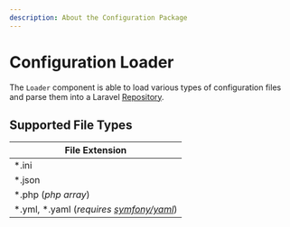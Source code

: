 ```yaml
---
description: About the Configuration Package
---
```

# Configuration Loader

The `Loader` component is able to load various types of configuration files and parse them into a Laravel [Repository](https://github.com/laravel/framework/blob/6.x/src/Illuminate/Config/Repository.php).

## Supported File Types

| File Extension  |
|-----------------|
| *.ini  |
| *.json  |
| *.php (_php array_)  |
| *.yml, *.yaml (_requires [symfony/yaml](https://github.com/symfony/yaml)_) |


